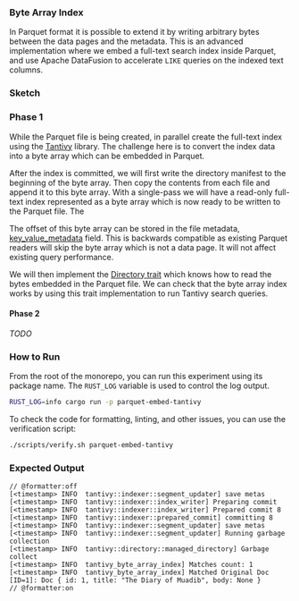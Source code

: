 ### Byte Array Index

In Parquet format it is possible to extend it by writing arbitrary bytes between
the data pages and the metadata. This is an advanced implementation where we
embed a full-text search index inside Parquet, and use Apache DataFusion to
accelerate `LIKE` queries on the indexed text columns.

### Sketch

### Phase 1

While the Parquet file is being created, in parallel create the full-text index
using the [Tantivy] library. The challenge here is to convert the index data
into a byte array which can be embedded in Parquet.

[Tantivy]: https://github.com/quickwit-oss/tantivy

After the index is committed, we will first write the directory manifest to
the beginning of the byte array. Then copy the contents from each file and
append it to this byte array. With a single-pass we will have a read-only
full-text index represented as a byte array which is now ready to be written
to the Parquet file. The

The offset of this byte array can be stored in the file
metadata, [key_value_metadata] field. This is backwards compatible as existing
Parquet readers will skip the byte array which is not a data page. It will not
affect existing query performance.

[key_value_metadata]: https://github.com/apache/parquet-format/blob/819adce0ec6aa848e56c56f20b9347f4ab50857f/src/main/thrift/parquet.thrift#L1266-L1267

We will then implement the [Directory trait] which knows how to read the bytes
embedded in the Parquet file. We can check that the byte array index works
by using this trait implementation to run Tantivy search queries.

[Directory trait]: https://docs.rs/tantivy/0.24.1/tantivy/directory/trait.Directory.html

#### Phase 2

_TODO_

### How to Run

From the root of the monorepo, you can run this experiment using its package
name. The `RUST_LOG` variable is used to
control the log output.

```zsh
RUST_LOG=info cargo run -p parquet-embed-tantivy
```

To check the code for formatting, linting, and other issues, you can use the
verification script:

```zsh
./scripts/verify.sh parquet-embed-tantivy
```

### Expected Output

```text
// @formatter:off
[<timestamp> INFO  tantivy::indexer::segment_updater] save metas
[<timestamp> INFO  tantivy::indexer::index_writer] Preparing commit
[<timestamp> INFO  tantivy::indexer::index_writer] Prepared commit 8
[<timestamp> INFO  tantivy::indexer::prepared_commit] committing 8
[<timestamp> INFO  tantivy::indexer::segment_updater] save metas
[<timestamp> INFO  tantivy::indexer::segment_updater] Running garbage collection
[<timestamp> INFO  tantivy::directory::managed_directory] Garbage collect
[<timestamp> INFO  tantivy_byte_array_index] Matches count: 1
[<timestamp> INFO  tantivy_byte_array_index] Matched Original Doc [ID=1]: Doc { id: 1, title: "The Diary of Muadib", body: None }
// @formatter:on
```
